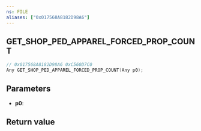 ```yaml
---
ns: FILE
aliases: ["0x017568A8182D98A6"]
---
```

## GET_SHOP_PED_APPAREL_FORCED_PROP_COUNT

```c
// 0x017568A8182D98A6 0xC560D7C0
Any GET_SHOP_PED_APPAREL_FORCED_PROP_COUNT(Any p0);
```

## Parameters
* **p0**: 

## Return value
